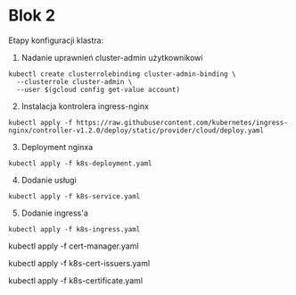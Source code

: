 # Blok 2

Etapy konfiguracji klastra:

1. Nadanie uprawnień cluster-admin użytkownikowi
```
kubectl create clusterrolebinding cluster-admin-binding \
  --clusterrole cluster-admin \
  --user $(gcloud config get-value account)
```
2. Instalacja kontrolera ingress-nginx
```
kubectl apply -f https://raw.githubusercontent.com/kubernetes/ingress-nginx/controller-v1.2.0/deploy/static/provider/cloud/deploy.yaml
```
3. Deployment nginxa
```
kubectl apply -f k8s-deployment.yaml
```
4. Dodanie usługi
```
kubectl apply -f k8s-service.yaml
```
5. Dodanie ingress'a
```
kubectl apply -f k8s-ingress.yaml
```
kubectl apply -f cert-manager.yaml 

kubectl apply -f k8s-cert-issuers.yaml

kubectl apply -f k8s-certificate.yaml